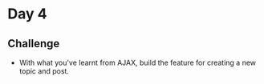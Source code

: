 # Day 4

## Challenge

- With what you've learnt from AJAX,  build the feature for creating a new topic and post.
